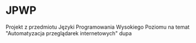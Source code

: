 # JPWP
Projekt z przedmiotu Języki Programowania Wysokiego Poziomu na temat "Automatyzacja przeglądarek internetowych"
dupa
